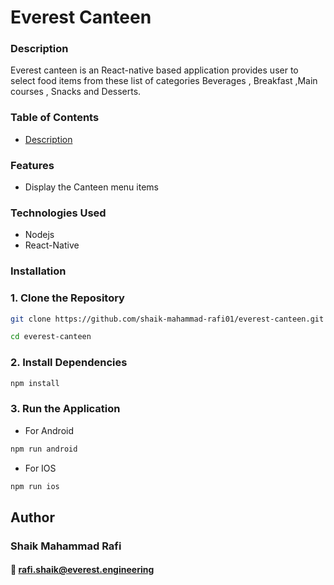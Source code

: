 # Everest Canteen
### Description
Everest canteen is an React-native based application provides user to select food items from these list of categories Beverages , Breakfast ,Main courses , Snacks and Desserts.

### Table of Contents
- [Description](#description)

### Features
- Display the Canteen menu items
### Technologies Used
- Nodejs
- React-Native
### Installation
### 1. Clone the Repository
```bash
git clone https://github.com/shaik-mahammad-rafi01/everest-canteen.git

cd everest-canteen
```
### 2. Install Dependencies 
```bash
npm install
```
### 3. Run the Application
- For Android 
```bash
npm run android
```

- For IOS
```bash
npm run ios
```

## Author

### Shaik Mahammad Rafi  
#### 📧 [rafi.shaik@everest.engineering](mailto:rafi.shaik@everest.engineering) 
